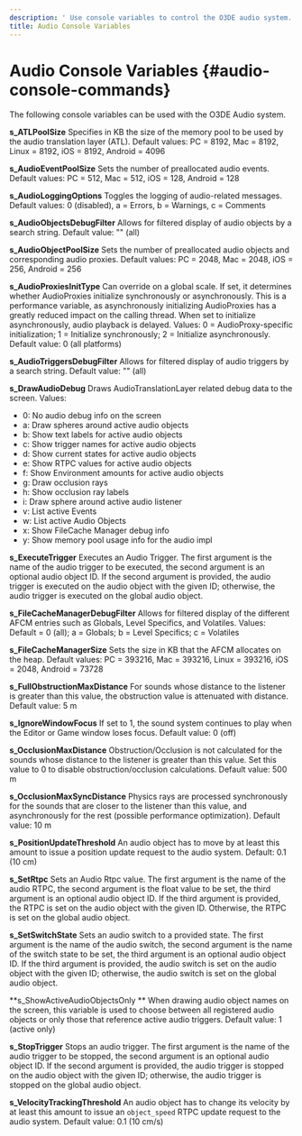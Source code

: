 ```yaml
---
description: ' Use console variables to control the O3DE audio system. '
title: Audio Console Variables
---
```

# Audio Console Variables {#audio-console-commands}

The following console variables can be used with the O3DE Audio system\.

**s\_ATLPoolSize**
Specifies in KB the size of the memory pool to be used by the audio translation layer \(ATL\)\.
Default values: PC = 8192, Mac = 8192, Linux = 8192, iOS = 8192, Android = 4096

**s\_AudioEventPoolSize**
Sets the number of preallocated audio events\.
Default values: PC = 512, Mac = 512, iOS = 128, Android = 128

**s\_AudioLoggingOptions**
Toggles the logging of audio\-related messages\.
Default values: 0 \(disabled\), a = Errors, b = Warnings, c = Comments

**s\_AudioObjectsDebugFilter**
Allows for filtered display of audio objects by a search string\.
Default value: "" \(all\)

**s\_AudioObjectPoolSize**
Sets the number of preallocated audio objects and corresponding audio proxies\.
Default values: PC = 2048, Mac = 2048, iOS = 256, Android = 256

**s\_AudioProxiesInitType**
Can override on a global scale\. If set, it determines whether AudioProxies initialize synchronously or asynchronously\. This is a performance variable, as asynchronously initializing AudioProxies has a greatly reduced impact on the calling thread\. When set to initialize asynchronously, audio playback is delayed\.
Values: 0 = AudioProxy\-specific initialization; 1 = Initialize synchronously; 2 = Initialize asynchronously\.
Default value: 0 \(all platforms\)

**s\_AudioTriggersDebugFilter**
Allows for filtered display of audio triggers by a search string\.
Default value: "" \(all\)

**s\_DrawAudioDebug**
Draws AudioTranslationLayer related debug data to the screen\.
Values:
+ 0: No audio debug info on the screen
+ a: Draw spheres around active audio objects
+ b: Show text labels for active audio objects
+ c: Show trigger names for active audio objects
+ d: Show current states for active audio objects
+ e: Show RTPC values for active audio objects
+ f: Show Environment amounts for active audio objects
+ g: Draw occlusion rays
+ h: Show occlusion ray labels
+ i: Draw sphere around active audio listener
+ v: List active Events
+ w: List active Audio Objects
+ x: Show FileCache Manager debug info
+ y: Show memory pool usage info for the audio impl

**s\_ExecuteTrigger**
Executes an Audio Trigger\. The first argument is the name of the audio trigger to be executed, the second argument is an optional audio object ID\. If the second argument is provided, the audio trigger is executed on the audio object with the given ID; otherwise, the audio trigger is executed on the global audio object\.

**s\_FileCacheManagerDebugFilter**
Allows for filtered display of the different AFCM entries such as Globals, Level Specifics, and Volatiles\.
Values: Default = 0 \(all\); a = Globals; b = Level Specifics; c = Volatiles

**s\_FileCacheManagerSize**
Sets the size in KB that the AFCM allocates on the heap\.
Default values: PC = 393216, Mac = 393216, Linux = 393216, iOS = 2048, Android = 73728

**s\_FullObstructionMaxDistance**
For sounds whose distance to the listener is greater than this value, the obstruction value is attenuated with distance\.
Default value: 5 m

**s\_IgnoreWindowFocus**
If set to 1, the sound system continues to play when the Editor or Game window loses focus\.
Default value: 0 \(off\)

**s\_OcclusionMaxDistance**
Obstruction/Occlusion is not calculated for the sounds whose distance to the listener is greater than this value\. Set this value to 0 to disable obstruction/occlusion calculations\.
Default value: 500 m

**s\_OcclusionMaxSyncDistance**
Physics rays are processed synchronously for the sounds that are closer to the listener than this value, and asynchronously for the rest \(possible performance optimization\)\.
Default value: 10 m

**s\_PositionUpdateThreshold**
An audio object has to move by at least this amount to issue a position update request to the audio system\.
Default: 0\.1 \(10 cm\)

**s\_SetRtpc**
Sets an Audio Rtpc value\. The first argument is the name of the audio RTPC, the second argument is the float value to be set, the third argument is an optional audio object ID\. If the third argument is provided, the RTPC is set on the audio object with the given ID\. Otherwise, the RTPC is set on the global audio object\.

**s\_SetSwitchState**
Sets an audio switch to a provided state\. The first argument is the name of the audio switch, the second argument is the name of the switch state to be set, the third argument is an optional audio object ID\. If the third argument is provided, the audio switch is set on the audio object with the given ID; otherwise, the audio switch is set on the global audio object\.

**s\_ShowActiveAudioObjectsOnly **
When drawing audio object names on the screen, this variable is used to choose between all registered audio objects or only those that reference active audio triggers\.
Default value: 1 \(active only\)

**s\_StopTrigger**
Stops an audio trigger\. The first argument is the name of the audio trigger to be stopped, the second argument is an optional audio object ID\. If the second argument is provided, the audio trigger is stopped on the audio object with the given ID; otherwise, the audio trigger is stopped on the global audio object\.

**s\_VelocityTrackingThreshold**
An audio object has to change its velocity by at least this amount to issue an `object_speed` RTPC update request to the audio system\.
Default value: 0\.1 \(10 cm/s\)